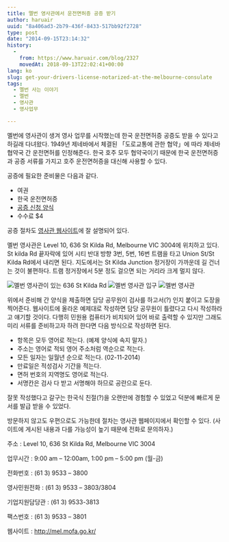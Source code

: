```yaml
---
title: 멜번 영사관에서 운전면허증 공증 받기
author: haruair
uuid: "8a406ad3-2b79-436f-8433-517bb92f2728"
type: post
date: "2014-09-15T23:14:32"
history:
  - 
    from: https://www.haruair.com/blog/2327
    movedAt: 2018-09-13T22:02:41+00:00
lang: ko
slug: get-your-drivers-license-notarized-at-the-melbourne-consulate
tags:
  - 멜번 사는 이야기
  - 멜번
  - 영사관
  - 영사업무

---
```

멜번에 영사관이 생겨 영사 업무를 시작했는데 한국 운전면허증 공증도 받을 수 있다고 하길래 다녀왔다. 1949년 제네바에서 체결된 「도로교통에 관한 협약」에 따라 제네바 협약국 간 운전면허를 인정해준다. 한국 호주 모두 협약국이기 때문에 한국 운전면허증과 공증 서류를 가지고 호주 운전면허증을 대신해 사용할 수 있다.

공증에 필요한 준비물은 다음과 같다.

  * 여권
  * 한국 운전면허증
  * <a href="http://mel.mofa.go.kr/korean/as/mel/consul/notary/index.jsp?sp=http://mel.mofa.go.kr/webmodule/htsboard/template/read/korboardread.jsp%3FtypeID=15%26boardid=13986%26seqno=983952%26c=%26t=%26pagenum=1%26tableName=TYPE_LEGATION%26pc=%26dc=%26wc=%26lu=%26vu=%26iu=%26du=" target="_blank">공증 신청 양식</a>
  * 수수료 $4

공증 절차도 <a href="http://mel.mofa.go.kr/korean/as/mel/consul/notary/index.jsp?sp=http://mel.mofa.go.kr/webmodule/htsboard/template/read/korboardread.jsp%3FtypeID=15%26boardid=13986%26seqno=983952%26c=%26t=%26pagenum=1%26tableName=TYPE_LEGATION%26pc=%26dc=%26wc=%26lu=%26vu=%26iu=%26du=" target="_blank">영사관 웹사이트</a>에 잘 설명되어 있다.

멜번 영사관은 Level 10, 636 St Kilda Rd, Melbourne VIC 3004에 위치하고 있다. St kilda Rd 끝자락에 있어 시티 반대 방향 3번, 5번, 16번 트램을 타고 Union St/St Kilda Rd에서 내리면 된다. 지도에서는 St Kilda Junction 정거장이 가까운데 길 건너는 것이 불편하다. 트램 정거장에서 5분 정도 걸으면 되는 거리라 크게 멀지 않다.

<img src="https://live.staticflickr.com/5572/15251901922_6c7f2641a7.jpg?w=660&#038;ssl=1" alt="멜번 영사관이 있는 636 St Kilda Rd" class="alignnone " />

<img src="https://live.staticflickr.com/3869/15251902372_26c01605eb.jpg?w=660&#038;ssl=1" alt="멜번 영사관 입구" class="alignnone " />

<img src="https://live.staticflickr.com/3842/15065595510_9cfc09dc63.jpg?w=660&#038;ssl=1" alt="멜번 영사관" class="alignnone " />

위에서 준비해 간 양식을 제출하면 담당 공무원이 검사를 하고서(?) 인지 붙이고 도장을 찍어준다. 웹사이트에 올라온 예제대로 작성하면 담당 공무원이 틀렸다고 다시 작성하라고 얘기할 것이다. 다행히 민원용 컴퓨터가 비치되어 있어 바로 출력할 수 있지만 그래도 미리 서류를 준비하고자 하려 한다면 다음 방식으로 작성하면 된다.

  * 항목은 모두 영어로 적는다. (예제 양식에 속지 말자.)
  * 주소는 영어로 적되 영어 주소처럼 역순으로 적는다.
  * 모든 일자는 일월년 순으로 적는다. (02-11-2014)
  * 만료일은 적성검사 기간을 적는다.
  * 면허 번호의 지역명도 영어로 적는다.
  * 서명칸은 검사 다 받고 서명해야 하므로 공란으로 둔다.

잘못 작성했다고 갈구는 한국식 친절(?)을 오랜만에 경험할 수 있었고 덕분에 빠르게 문서를 발급 받을 수 있었다.

방문하지 않고도 우편으로도 가능한데 절차는 영사관 웹페이지에서 확인할 수 있다. (사이트에 게시된 내용과 다를 가능성이 높기 때문에 전화로 문의하자.)

주소 : Level 10, 636 St Kilda Rd, Melbourne VIC 3004
  
업무시간 : 9:00 am &#8211; 12:00am, 1:00 pm &#8211; 5:00 pm (월-금)
  
전화번호 : (61 3) 9533 – 3800
  
영사민원전화 : (61 3) 9533 – 3803/3804
  
기업지원담당관 : (61 3) 9533-3813
  
팩스번호 : (61 3) 9533 – 3801
  
웹사이트 : <a href="http://mel.mofa.go.kr/" target="_blank">http://mel.mofa.go.kr/</a>